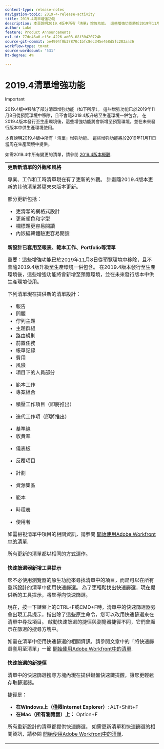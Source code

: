 ```yaml
---
content-type: release-notes
navigation-topic: 2019-4-release-activity
title: 2019.4清單增強功能
description: 本頁說明2019.4版中所有「清單」增強功能。 這些增強功能將於2019年11月11日當周在生產環境中提供。
author: Luke
feature: Product Announcements
exl-id: 77de46a0-cf3c-4226-ad03-08f30420724b
source-git-commit: be4904f0b37870c1bfc8ec345e468d5fc283aa36
workflow-type: tm+mt
source-wordcount: '531'
ht-degree: 4%

---
```


# 2019.4清單增強功能

>[!IMPORTANT]
>
>2019.4版中移除了部分清單增強功能（如下所示）。 這些增強功能已於2019年11月8日從預覽環境中移除，且不會隨2019.4版升級至生產環境一併包含。 在2019.4版本發行至生產環境後，這些增強功能將會新增至預覽環境，並在未來發行版本中供生產環境使用。

本頁說明2019.4版中所有「清單」增強功能。 這些增強功能將於2019年11月11日當周在生產環境中提供。

如需2019.4中所有變更的清單，請參閱 [2019.4版本概觀](../../../../product-announcements/product-releases/quarterly-release-archive/2019.4-release-activity/2019.4-release-activity-overview.md).

<table style="table-layout:auto"> 
 <col> 
 <tbody> 
  <tr> 
   <td><strong>更新新清單的外觀和風格</strong> <p>專案、工作和工時清單現在有了更新的外觀。 計畫隨2019.4版本更新的其他清單將隨未來版本更新。</p> <p>部分更新包括：</p> 
    <ul> 
     <li>更清潔的網格式設計</li> 
     <li>更新顏色和字型</li> 
     <li>欄標題更容易閱讀</li> 
     <li>內嵌編輯體驗更容易閱讀</li> 
    </ul> </td> 
  </tr> 
  <tr> 
   <td><strong>新設計已套用至報表、範本工作、Portfolio等清單</strong> <p>重要：這些增強功能已於2019年11月8日從預覽環境中移除，且不會隨2019.4版升級至生產環境一併包含。 在2019.4版本發行至生產環境後，這些增強功能將會新增至預覽環境，並在未來發行版本中供生產環境使用。</p> <p>下列清單現在提供新的清單設計：</p> 
    <ul> 
     <li>報告 </li> 
     <li>問題</li> 
     <li>佇列主題 </li> 
     <li>主題群組 </li> 
     <li>路由規則 </li> 
     <li>前置任務 </li> 
     <li>帳單記錄 </li> 
     <li>費用 </li> 
     <li>風險 </li> 
     <li>項目下的人員部分 </li> 
    </ul> 
    <ul> 
     <li>範本工作 </li> 
     <li>專案組合 </li> 
     <li> <p>積壓工作項目（即將推出）</p> </li> 
     <li> <p>迭代工作項（即將推出） </p> </li> 
     <li>基準線 </li> 
     <li>收費率 </li> 
     <li> <p>儀表板 </p> </li> 
     <li> <p>反覆項目 </p> </li> 
     <li> <p>計劃 </p> </li> 
     <li> <p>資源集區 </p> </li> 
     <li> <p>範本 </p> </li> 
     <li> <p>時程表 </p> </li> 
     <li> <p>使用者 </p> </li> 
    </ul> <p>如需檢視清單中項目的相關資訊，請參閱 <a href="../../../../workfront-basics/navigate-workfront/use-lists/view-items-in-a-list.md" class="MCXref xref" xrefformat="{para}">開始使用Adobe Workfront中的清單</a>.</p> <p>所有更新的清單都以相同的方式運作。 </p> </td> 
  </tr> 
  <tr> 
   <td> 
    <div> 
     <strong>快速篩選器新增工具提示</strong> 
     <p> 您不必使用瀏覽器的原生功能來尋找清單中的項目，而是可以在所有重新設計的清單中使用快速篩選。 為了更輕鬆找出快速篩選，現在提供新的工具提示，將您導向快速篩選。</p> 
     <p>現在，按一下鍵盤上的CTRL+F或CMD+F時，清單中的快速篩選器旁會出現工具提示，指出除了這些原生命令，您可以改用快速篩選來在清單中尋找項目。 啟動快速篩選的捷徑與瀏覽器捷徑不同，它們會顯示在篩選的搜尋方塊中。</p> 
     <p>如需在清單中使用快速篩選的相關資訊，請參閱文章中的「將快速篩選套用至清單」一節 <a href="../../../../workfront-basics/navigate-workfront/use-lists/view-items-in-a-list.md" class="MCXref xref" xrefformat="{para}">開始使用Adobe Workfront中的清單</a>.</p> 
    </div> </td> 
  </tr> 
  <tr> 
   <td> 
    <div> 
     <strong>快速篩選的新捷徑</strong> 
     <p>清單中的快速篩選搜尋方塊內現在提供鍵盤快速鍵提醒，讓您更輕鬆存取篩選器。 </p> 
     <p>捷徑是：</p> 
     <ul> 
      <li><strong>在Windows上（僅限Internet Explorer）:</strong> ALT+Shift+F</li> 
      <li><strong>在Mac（所有瀏覽器）上：</strong> Option+F</li> 
     </ul> 
     <p>所有重新設計的清單都提供快速篩選。 如需更新清單和快速篩選的相關資訊，請參閱 <a href="../../../../workfront-basics/navigate-workfront/use-lists/view-items-in-a-list.md" class="MCXref xref" xrefformat="{para}">開始使用Adobe Workfront中的清單</a>.</p>
    </div> </td> 
  </tr> 
 </tbody> 
</table>
